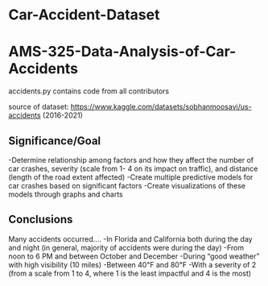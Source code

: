 # Car-Accident-Dataset


# AMS-325-Data-Analysis-of-Car-Accidents
accidents.py contains code from all contributors

source of dataset: https://www.kaggle.com/datasets/sobhanmoosavi/us-accidents (2016-2021)



## Significance/Goal
-Determine relationship among factors and how they affect the number of car crashes, severity (scale from 1- 4 on its impact on traffic), and distance (length of the road extent affected)
-Create multiple predictive models for car crashes based on significant factors
-Create visualizations of these models through graphs and charts



## Conclusions
Many accidents occurred....
-In Florida and California both during the day and night (in general, majority of accidents were during the day)
-From noon to 6 PM and between October and December
-During “good weather” with high visibility (10 miles)
-Between  40℉  and 80℉
-With a severity of 2 (from a scale from 1 to 4, where 1 is the least impactful and 4 is the most)







